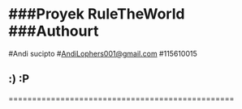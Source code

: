 ###Proyek RuleTheWorld
###Authourt
================================================
#Andi sucipto
#AndiLophers001@gmail.com 
#115610015
## :) :P
================================================
